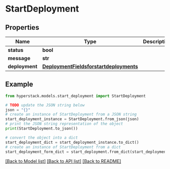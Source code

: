# StartDeployment


## Properties

Name | Type | Description | Notes
------------ | ------------- | ------------- | -------------
**status** | **bool** |  | [optional] 
**message** | **str** |  | [optional] 
**deployment** | [**DeploymentFieldsforstartdeployments**](DeploymentFieldsforstartdeployments.md) |  | [optional] 

## Example

```python
from hyperstack.models.start_deployment import StartDeployment

# TODO update the JSON string below
json = "{}"
# create an instance of StartDeployment from a JSON string
start_deployment_instance = StartDeployment.from_json(json)
# print the JSON string representation of the object
print(StartDeployment.to_json())

# convert the object into a dict
start_deployment_dict = start_deployment_instance.to_dict()
# create an instance of StartDeployment from a dict
start_deployment_form_dict = start_deployment.from_dict(start_deployment_dict)
```
[[Back to Model list]](../README.md#documentation-for-models) [[Back to API list]](../README.md#documentation-for-api-endpoints) [[Back to README]](../README.md)


